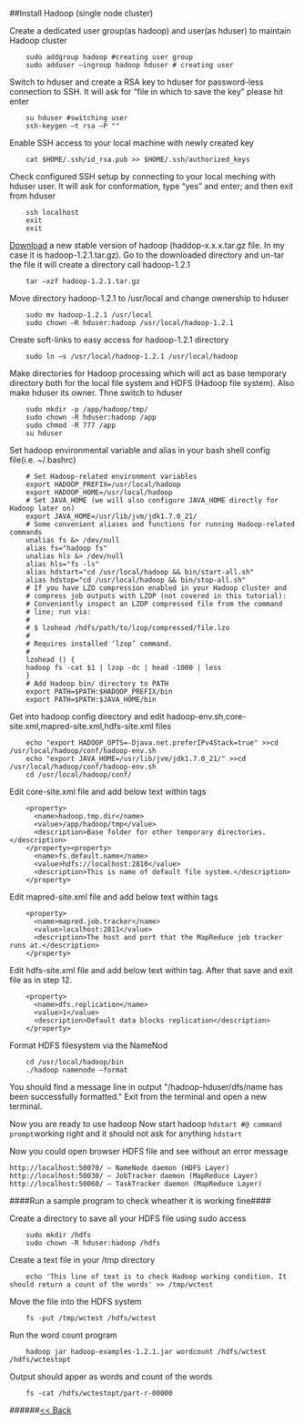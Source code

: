 ##Install Hadoop (single node cluster)

Create a dedicated user group(as hadoop) and user(as hduser) to maintain Hadoop cluster
```
	sudo addgroup hadoop #creating user group
	sudo adduser –ingroup hadoop hduser # creating user
```
Switch to hduser and create a RSA key to hduser for password-less connection to SSH. It will  ask for “file in which to save the key” please hit enter
```
	su hduser #switching user
	ssh-keygen –t rsa –P ""
```
Enable SSH access to your local machine with newly created key
```
	cat $HOME/.ssh/id_rsa.pub >> $HOME/.ssh/authorized_keys
```
Check configured SSH setup by connecting to your local meching with hduser user. It will ask for conformation, type “yes” and enter; and then exit from hduser
```
	ssh localhost
	exit
	exit
```
[Download](http://mirror.reverse.net/pub/apache/hadoop/common/stable/) a new stable version of hadoop (haddop-x.x.x.tar.gz file. In my case it is hadoop-1.2.1.tar.gz). Go to the downloaded directory and un-tar the file it will create a directory call hadoop-1.2.1
```
	tar –xzf hadoop-1.2.1.tar.gz
```
Move directory hadoop-1.2.1 to /usr/local and change ownership to hduser
```
	sudo mv hadoop-1.2.1 /usr/local
	sudo chown –R hduser:hadoop /usr/local/hadoop-1.2.1
```
Create soft-links to easy access for hadoop-1.2.1 directory 
```
	sudo ln –s /usr/local/hadoop-1.2.1 /usr/local/hadoop
```
Make directories for Hadoop processing which will act as base temporary directory both for the local file system and HDFS (Hadoop file system). Also make hduser its owner. Thne switch to hduser
```
	sudo mkdir -p /app/hadoop/tmp/
	sudo chown -R hduser:hadoop /app
	sudo chmod -R 777 /app
	su hduser
```
Set hadoop environmental variable and alias in your bash shell config file(i.e. ~/.bashrc)
```
	# Set Hadoop-related environment variables
	export HADOOP_PREFIX=/usr/local/hadoop
	export HADOOP_HOME=/usr/local/hadoop
	# Set JAVA_HOME (we will also configure JAVA_HOME directly for Hadoop later on)
	export JAVA_HOME=/usr/lib/jvm/jdk1.7.0_21/
	# Some convenient aliases and functions for running Hadoop-related commands
	unalias fs &> /dev/null
	alias fs="hadoop fs"
	unalias hls &> /dev/null
	alias hls="fs -ls"
	alias hdstart="cd /usr/local/hadoop && bin/start-all.sh"
	alias hdstop="cd /usr/local/hadoop && bin/stop-all.sh"
	# If you have LZO compression enabled in your Hadoop cluster and
	# compress job outputs with LZOP (not covered in this tutorial):
	# Conveniently inspect an LZOP compressed file from the command
	# line; run via:
	#
	# $ lzohead /hdfs/path/to/lzop/compressed/file.lzo
	#
	# Requires installed ‘lzop’ command.
	#
	lzohead () {
	hadoop fs -cat $1 | lzop -dc | head -1000 | less
	}
	# Add Hadoop bin/ directory to PATH
	export PATH=$PATH:$HADOOP_PREFIX/bin
	export PATH=$PATH:$JAVA_HOME/bin
```
Get into hadoop config directory and edit hadoop-env.sh,core-site.xml,mapred-site.xml,hdfs-site.xml files
```
	echo "export HADOOP_OPTS=-Djava.net.preferIPv4Stack=true" >>cd /usr/local/hadoop/conf/hadoop-env.sh
	echo "export JAVA_HOME=/usr/lib/jvm/jdk1.7.0_21/" >>cd /usr/local/hadoop/conf/hadoop-env.sh
	cd /usr/local/hadoop/conf/
```

Edit core-site.xml file and add below text within <configuration></configuration> tags
```
	<property>
	  <name>hadoop.tmp.dir</name>
	  <value>/app/hadoop/tmp</value>
	  <description>Base folder for other temporary directories.</description>
	</property><property>
	  <name>fs.default.name</name>
	  <value>hdfs://localhost:2810</value>
	  <description>This is name of default file system.</description>
	</property>
```
Edit mapred-site.xml file and add below text within <configuration></configuration> tags
```
	<property>
	  <name>mapred.job.tracker</name>
	  <value>localhost:2811</value>
	  <description>The host and port that the MapReduce job tracker runs at.</description>
	</property>
```
Edit hdfs-site.xml file and add below text within <configuration></configuration> tag. After that save and exit file as in step 12.
```
	<property>
	  <name>dfs.replication</name>
	  <value>1</value>
	  <description>Default data blocks replication</description>
	</property>
```
Format HDFS filesystem via the NameNod
```
	cd /usr/local/hadoop/bin
	./hadoop namenode –format
```
You should find a message line in output "/hadoop-hduser/dfs/name has been successfully formatted." Exit from the terminal and open a new terminal. 

Now you are ready to use hadoop
Now start hadoop ```hdstart #@ command prompt```working right and it should not ask for anything ```hdstart```

Now you could open browser HDFS file and see without an error message

	http://localhost:50070/ – NameNode daemon (HDFS Layer)
	http://localhost:50030/ – JobTracker daemon (MapReduce Layer)
	http://localhost:50060/ – TaskTracker daemon (MapReduce Layer)

####Run a sample program to check wheather it is working fine####

Create a directory to save all your HDFS file using sudo access
```
	sudo mkdir /hdfs
	sudo chown -R hduser:hadoop /hdfs
```
Create a text file in your /tmp directory
```
	echo 'This line of text is to check Hadoop working condition. It should return a count of the words' >> /tmp/wctest
```
Move the file into the HDFS system 
```
	fs -put /tmp/wctest /hdfs/wctest
```
Run the word count program
```
	hadoop jar hadoop-examples-1.2.1.jar wordcount /hdfs/wctest /hdfs/wctestopt
```
Output should apper as words and count of the words
```
	fs -cat /hdfs/wctestopt/part-r-00000
```

######[<< Back](Home.md)
